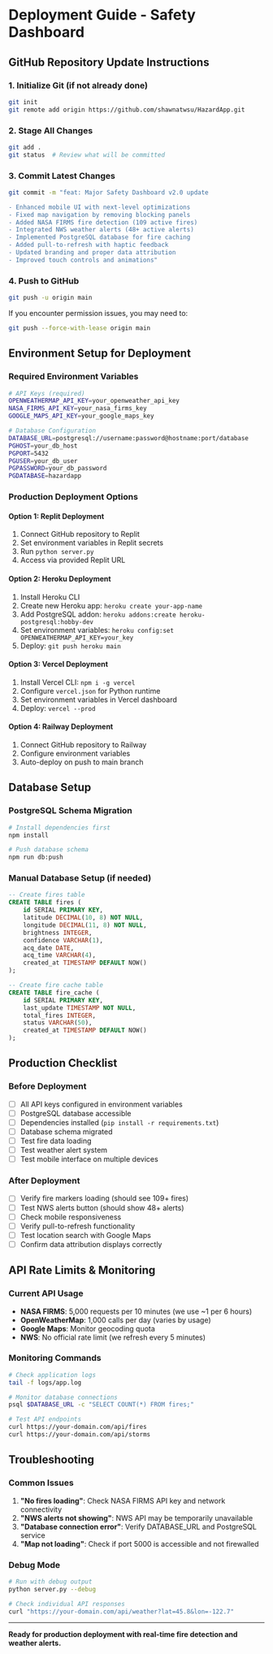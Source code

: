 # Deployment Guide - Safety Dashboard

## GitHub Repository Update Instructions

### 1. Initialize Git (if not already done)
```bash
git init
git remote add origin https://github.com/shawnatwsu/HazardApp.git
```

### 2. Stage All Changes
```bash
git add .
git status  # Review what will be committed
```

### 3. Commit Latest Changes
```bash
git commit -m "feat: Major Safety Dashboard v2.0 update

- Enhanced mobile UI with next-level optimizations
- Fixed map navigation by removing blocking panels  
- Added NASA FIRMS fire detection (109 active fires)
- Integrated NWS weather alerts (48+ active alerts)
- Implemented PostgreSQL database for fire caching
- Added pull-to-refresh with haptic feedback
- Updated branding and proper data attribution
- Improved touch controls and animations"
```

### 4. Push to GitHub
```bash
git push -u origin main
```

If you encounter permission issues, you may need to:
```bash
git push --force-with-lease origin main
```

## Environment Setup for Deployment

### Required Environment Variables
```bash
# API Keys (required)
OPENWEATHERMAP_API_KEY=your_openweather_api_key
NASA_FIRMS_API_KEY=your_nasa_firms_key  
GOOGLE_MAPS_API_KEY=your_google_maps_key

# Database Configuration
DATABASE_URL=postgresql://username:password@hostname:port/database
PGHOST=your_db_host
PGPORT=5432
PGUSER=your_db_user
PGPASSWORD=your_db_password
PGDATABASE=hazardapp
```

### Production Deployment Options

#### Option 1: Replit Deployment
1. Connect GitHub repository to Replit
2. Set environment variables in Replit secrets
3. Run `python server.py`
4. Access via provided Replit URL

#### Option 2: Heroku Deployment  
1. Install Heroku CLI
2. Create new Heroku app: `heroku create your-app-name`
3. Add PostgreSQL addon: `heroku addons:create heroku-postgresql:hobby-dev`
4. Set environment variables: `heroku config:set OPENWEATHERMAP_API_KEY=your_key`
5. Deploy: `git push heroku main`

#### Option 3: Vercel Deployment
1. Install Vercel CLI: `npm i -g vercel`
2. Configure `vercel.json` for Python runtime
3. Set environment variables in Vercel dashboard
4. Deploy: `vercel --prod`

#### Option 4: Railway Deployment
1. Connect GitHub repository to Railway
2. Configure environment variables
3. Auto-deploy on push to main branch

## Database Setup

### PostgreSQL Schema Migration
```bash
# Install dependencies first
npm install

# Push database schema
npm run db:push
```

### Manual Database Setup (if needed)
```sql
-- Create fires table
CREATE TABLE fires (
    id SERIAL PRIMARY KEY,
    latitude DECIMAL(10, 8) NOT NULL,
    longitude DECIMAL(11, 8) NOT NULL,
    brightness INTEGER,
    confidence VARCHAR(1),
    acq_date DATE,
    acq_time VARCHAR(4),
    created_at TIMESTAMP DEFAULT NOW()
);

-- Create fire cache table  
CREATE TABLE fire_cache (
    id SERIAL PRIMARY KEY,
    last_update TIMESTAMP NOT NULL,
    total_fires INTEGER,
    status VARCHAR(50),
    created_at TIMESTAMP DEFAULT NOW()
);
```

## Production Checklist

### Before Deployment
- [ ] All API keys configured in environment variables
- [ ] PostgreSQL database accessible
- [ ] Dependencies installed (`pip install -r requirements.txt`)
- [ ] Database schema migrated
- [ ] Test fire data loading
- [ ] Test weather alert system
- [ ] Test mobile interface on multiple devices

### After Deployment
- [ ] Verify fire markers loading (should see 109+ fires)
- [ ] Test NWS alerts button (should show 48+ alerts)
- [ ] Check mobile responsiveness 
- [ ] Verify pull-to-refresh functionality
- [ ] Test location search with Google Maps
- [ ] Confirm data attribution displays correctly

## API Rate Limits & Monitoring

### Current API Usage
- **NASA FIRMS**: 5,000 requests per 10 minutes (we use ~1 per 6 hours)
- **OpenWeatherMap**: 1,000 calls per day (varies by usage)
- **Google Maps**: Monitor geocoding quota
- **NWS**: No official rate limit (we refresh every 5 minutes)

### Monitoring Commands
```bash
# Check application logs
tail -f logs/app.log

# Monitor database connections
psql $DATABASE_URL -c "SELECT COUNT(*) FROM fires;"

# Test API endpoints
curl https://your-domain.com/api/fires
curl https://your-domain.com/api/storms
```

## Troubleshooting

### Common Issues
1. **"No fires loading"**: Check NASA FIRMS API key and network connectivity
2. **"NWS alerts not showing"**: NWS API may be temporarily unavailable  
3. **"Database connection error"**: Verify DATABASE_URL and PostgreSQL service
4. **"Map not loading"**: Check if port 5000 is accessible and not firewalled

### Debug Mode
```bash
# Run with debug output
python server.py --debug

# Check individual API responses
curl "https://your-domain.com/api/weather?lat=45.8&lon=-122.7"
```

---

**Ready for production deployment with real-time fire detection and weather alerts.**
